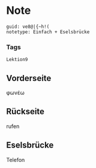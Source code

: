 # Note
```
guid: ve8@|{~h!(
notetype: Einfach + Eselsbrücke
```

### Tags
```
Lektion9
```

## Vorderseite
φωνέω

## Rückseite
rufen

## Eselsbrücke
Telefon
